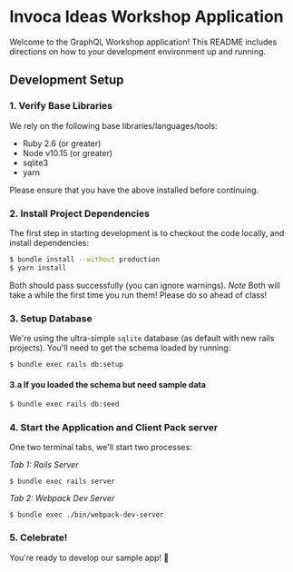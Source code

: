 # Invoca Ideas Workshop Application

Welcome to the GraphQL Workshop application! This README includes directions on how to your development environment up and running.

## Development Setup

### 1. Verify Base Libraries
We rely on the following base libraries/languages/tools:

- Ruby 2.6 (or greater)
- Node v10.15 (or greater)
- sqlite3
- yarn

Please ensure that you have the above installed before continuing.

### 2. Install Project Dependencies

The first step in starting development is to checkout the code locally, and install dependencies:

```bash
$ bundle install --without production
$ yarn install
```
Both should pass successfully (you can ignore warnings). *Note* Both will take a while the first time you run them!  Please do so ahead of class!

### 3. Setup Database

We're using the ultra-simple `sqlite` database (as default with new rails projects). You'll need to get the schema loaded by running:

```bash
$ bundle exec rails db:setup
```

#### 3.a If you loaded the schema but need sample data

```bash
$ bundle exec rails db:seed
```

### 4. Start the Application and Client Pack server
One two terminal tabs, we'll start two processes:

*Tab 1: Rails Server*

```
$ bundle exec rails server
```

*Tab 2: Webpack Dev Server*

```
$ bundle exec ./bin/webpack-dev-server
```

### 5. Celebrate!
You're ready to develop our sample app! :tada:
